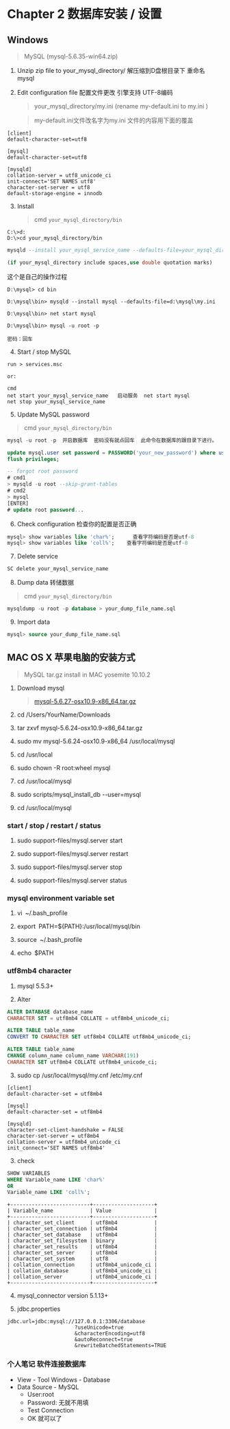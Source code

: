 # Chapter 2 数据库安装 / 设置

## Windows

> MySQL (mysql-5.6.35-win64.zip)

1. Unzip zip file to your_mysql_directory/    解压缩到D盘根目录下  重命名 mysql

2. Edit configuration file  配置文件更改 引擎支持 UTF-8编码
	
    > your_mysql_directory/my.ini (rename my-default.ini to my.ini )  
    
    > my-default.ini文件改名字为my.ini  文件的内容用下面的覆盖

  ```
  [client]
  default-character-set=utf8

  [mysql]
  default-character-set=utf8

  [mysqld]
  collation-server = utf8_unicode_ci
  init-connect='SET NAMES utf8'
  character-set-server = utf8
  default-storage-engine = innodb
  ```

3. Install
	
    > cmd `your_mysql_directory/bin`

  ```dos
  C:\>d:
  D:\>cd your_mysql_directory/bin
  ```
  
  ```sql
  mysqld --install your_mysql_service_name --defaults-file=your_mysql_directory\my.ini

  (if your_mysql_directory include spaces,use double quotation marks)
  ```
这个是自己的操作过程
```
D:\mysql> cd bin

D:\mysql\bin> mysqld --install mysql --defaults-file=d:\mysql\my.ini

D:\mysql\bin> net start mysql

D:\mysql\bin> mysql -u root -p

密码：回车
```
4. Start / stop MySQL

  ```
  run > services.msc

  or:

  cmd
  net start your_mysql_service_name   启动服务  net start mysql
  net stop your_mysql_service_name   
  ```

5. Update MySQL password

  > cmd `your_mysql_directory/bin`
    
  ```sql
  mysql -u root -p  开启数据库  密码没有就点回车  此命令在数据库的跟目录下进行。

  update mysql.user set password = PASSWORD('your_new_password') where user='root';
  flush privileges;
  
  -- forgot root password
  # cmd1
  > mysqld -u root --skip-grant-tables
  # cmd2
  > mysql
  [ENTER]
  # update root password...
  ```
	
6. Check configuration  检查你的配置是否正确
  
  ```sql    
  mysql> show variables like 'char%';      查看字符编码是否是utf-8
  mysql> show variables like 'coll%';    查看字符编码是否是utf-8
  ```

7. Delete service

  ```
  SC delete your_mysql_service_name
  ```

8. Dump data  转储数据
     
  > cmd `your_mysql_directory/bin`

  ```sql
  mysqldump -u root -p database > your_dump_file_name.sql

  ```
    
9. Import data

  ```sql
  mysql> source your_dump_file_name.sql
  ```
 
## MAC OS X    苹果电脑的安装方式
 
> MySQL tar.gz install in MAC yosemite 10.10.2

1. Download mysql

    > [mysql-5.6.27-osx10.9-x86_64.tar.gz](http://mirrors.sohu.com/mysql/MySQL-5.6/mysql-5.6.27-osx10.9-x86_64.tar.gz)
    
2. cd /Users/YourName/Downloads

3. tar zxvf mysql-5.6.24-osx10.9-x86_64.tar.gz

4. sudo mv mysql-5.6.24-osx10.9-x86_64 /usr/local/mysql

5. cd /usr/local

6. sudo chown -R root:wheel mysql

7. cd /usr/local/mysql

8. sudo scripts/mysql_install_db --user=mysql

9. cd /usr/local/mysql

### start / stop / restart / status

1. sudo support-files/mysql.server start

2. sudo support-files/mysql.server restart

3. sudo support-files/mysql.server stop

4. sudo support-files/mysql.server status

### mysql environment variable set

1. vi``` ```~/.bash_profile

2. export``` ```PATH=${PATH}:/usr/local/mysql/bin

3. source``` ```~/.bash_profile

4. echo``` ```$PATH

### utf8mb4 character

1. mysql 5.5.3+

2. Alter

  ```sql
  ALTER DATABASE database_name 
  CHARACTER SET = utf8mb4 COLLATE = utf8mb4_unicode_ci;
  
  ALTER TABLE table_name 
  CONVERT TO CHARACTER SET utf8mb4 COLLATE utf8mb4_unicode_ci;
  
  ALTER TABLE table_name 
  CHANGE column_name column_name VARCHAR(191) 
  CHARACTER SET utf8mb4 COLLATE utf8mb4_unicode_ci;
  ```
  
3. sudo cp /usr/local/mysql/my.cnf /etc/my.cnf

  ```
  [client]
  default-character-set = utf8mb4
  
  [mysql]
  default-character-set = utf8mb4
  
  [mysqld]
  character-set-client-handshake = FALSE
  character-set-server = utf8mb4
  collation-server = utf8mb4_unicode_ci
  init_connect='SET NAMES utf8mb4'
  ```
  
3. check

  ```sql
  SHOW VARIABLES 
  WHERE Variable_name LIKE 'char%' 
  OR 
  Variable_name LIKE 'coll%';
  ``` 
  
  ```
  +--------------------------+--------------------+
  | Variable_name            | Value              |
  +--------------------------+--------------------+
  | character_set_client     | utf8mb4            |
  | character_set_connection | utf8mb4            |
  | character_set_database   | utf8mb4            |
  | character_set_filesystem | binary             |
  | character_set_results    | utf8mb4            |
  | character_set_server     | utf8mb4            |
  | character_set_system     | utf8               |
  | collation_connection     | utf8mb4_unicode_ci |
  | collation_database       | utf8mb4_unicode_ci |
  | collation_server         | utf8mb4_unicode_ci |
  +--------------------------+--------------------+
  ```
  
4. mysql_connector version 5.1.13+

6. jdbc.properties
  
  ```
  jdbc.url=jdbc:mysql://127.0.0.1:3306/database
                        ?useUnicode=true
                        &characterEncoding=utf8
                        &autoReconnect=true
                        &rewriteBatchedStatements=TRUE
  ```
### 个人笔记 软件连接数据库
- View - Tool Windows - Database
- Data Source - MySQL 
    - User:root
    - Password: 无就不用填
    - Test Connection
    - OK 就可以了 